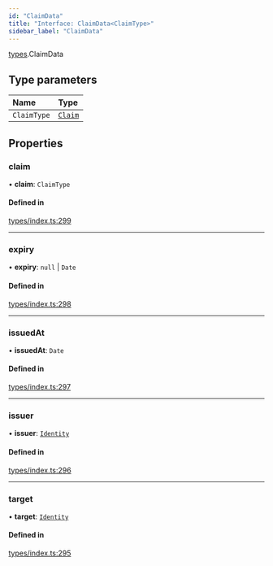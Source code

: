 ```yaml
---
id: "ClaimData"
title: "Interface: ClaimData<ClaimType>"
sidebar_label: "ClaimData"
---
```


[types](../../../modules/Types/Types.md).ClaimData

## Type parameters

| Name | Type |
| :------ | :------ |
| `ClaimType` | [`Claim`](../../../modules/Types/Types.md#claim) |

## Properties

### claim

• **claim**: `ClaimType`

#### Defined in

[types/index.ts:299](https://github.com/PolymeshAssociation/polymesh-sdk/blob/15be87e8/src/types/index.ts#L299)

___

### expiry

• **expiry**: ``null`` \| `Date`

#### Defined in

[types/index.ts:298](https://github.com/PolymeshAssociation/polymesh-sdk/blob/15be87e8/src/types/index.ts#L298)

___

### issuedAt

• **issuedAt**: `Date`

#### Defined in

[types/index.ts:297](https://github.com/PolymeshAssociation/polymesh-sdk/blob/15be87e8/src/types/index.ts#L297)

___

### issuer

• **issuer**: [`Identity`](../../../classes/API/Entities/Identity/Identity.md)

#### Defined in

[types/index.ts:296](https://github.com/PolymeshAssociation/polymesh-sdk/blob/15be87e8/src/types/index.ts#L296)

___

### target

• **target**: [`Identity`](../../../classes/API/Entities/Identity/Identity.md)

#### Defined in

[types/index.ts:295](https://github.com/PolymeshAssociation/polymesh-sdk/blob/15be87e8/src/types/index.ts#L295)
